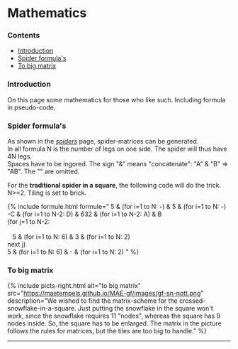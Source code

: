 # Mathematics

### Contents
* [Introduction](#introduction)
* [Spider formula's](#spider-formulas)
* [To big matrix](#to-big-matrix)

### Introduction
On this page some mathematics for those who like such. Including formula in pseudo-code.

### Spider formula's
As shown in the [_spiders_][spiders-page] page, spider-matrices can be generated.      
In all formula N is the number of legs on one side. The spider will thus have 4N legs.   
Spaces have to be ingored. The sign "&" means "concatenate": "A" & "B" => "AB". The "" are omitted.   
      
For the **traditional spider in a square**, the following code will do the trick.              
N>=2. Tiling is set to <span class="elem">brick</span>.      

{% include formule.html
formule="
5 & (for i=1 to N: -) & 5 & (for i=1 to N: -)<br>
-C & (for i=1 to N-2: D) & 632 & (for i=1 to N-2: A) & B<br>
(for j=1 to N-2:<br>   
&nbsp; &nbsp;5 & (for i=1 to N: 6) & 3 & (for i=1 to N: 2)<br>
next j)<br>
5 & (for i=1 to N: 6) & - & (for i=1 to N: 2)
"
%}

### To big matrix
{% include picts-right.html
  alt="to big matrix"
  src="https://maetempels.github.io/MAE-gf/images/gf-sn-nott.png"
  description="We wished to find the matrix-scheme for the crossed-snowflake-in-a-square. Just putting the snowflake in the square won't work, since the snowflake requires 11 &quot;nodes&quot;, whereas the square has 9 nodes inside. So, the square has to be enlarged. The matrix in the picture follows the rules for matrices, but the tiles are too big to handle."
%}

***

[spiders-page]: https://maetempels.github.io/MAE-gf/docs/spiders#building-spiders

[to-big-sn]: https://maetempels.github.io/MAE-gf/images/gf-sn-nott.png
